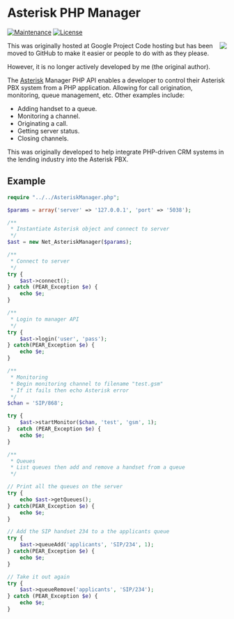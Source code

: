 # Asterisk PHP Manager

[![Maintenance](https://img.shields.io/badge/Maintained%3F-no-red.svg)](https://bitbucket.org/lbesson/ansi-colors) [![License](https://img.shields.io/badge/License-BSD%203--Clause-blue.svg)](https://opensource.org/licenses/BSD-3-Clause)

<img src="https://cloud.githubusercontent.com/assets/1061673/11204113/72f5df0a-8cf3-11e5-8a7f-1ab01d7f9181.png" align="right" />

This was originally hosted at Google Project Code hosting but has been moved to GitHub to make it easier or people to do with as they please.

However, it is no longer actively developed by me (the original author).

The [Asterisk](http://www.asterisk.org) Manager PHP API enables a developer to control their Asterisk PBX system from a PHP application.  Allowing for call origination, monitoring, queue management, etc. Other examples include:

* Adding handset to a queue.
* Monitoring a channel.
* Originating a call.
* Getting server status.
* Closing channels.

This was originally developed to help integrate PHP-driven CRM systems in the lending industry into the Asterisk PBX.

## Example

```php
require "../../AsteriskManager.php";

$params = array('server' => '127.0.0.1', 'port' => '5038');

/**
 * Instantiate Asterisk object and connect to server
 */
$ast = new Net_AsteriskManager($params);

/**
 * Connect to server
 */
try {
    $ast->connect();
} catch (PEAR_Exception $e) {
    echo $e;
}

/**
 * Login to manager API
 */
try {
    $ast->login('user', 'pass');
} catch(PEAR_Exception $e) {
    echo $e;
}

/**
 * Monitoring
 * Begin monitoring channel to filename "test.gsm"
 * If it fails then echo Asterisk error
 */
$chan = 'SIP/868';

try {
    $ast->startMonitor($chan, 'test', 'gsm', 1);
}  catch (PEAR_Exception $e) {
    echo $e;
}

/**
 * Queues
 * List queues then add and remove a handset from a queue
 */

// Print all the queues on the server
try {
    echo $ast->getQueues();
} catch(PEAR_Exception $e) {
    echo $e;
}

// Add the SIP handset 234 to a the applicants queue
try {
    $ast->queueAdd('applicants', 'SIP/234', 1);
} catch(PEAR_Exception $e) {
    echo $e;
}

// Take it out again
try {
    $ast->queueRemove('applicants', 'SIP/234');
} catch (PEAR_Exception $e) {
    echo $e;
}
```
